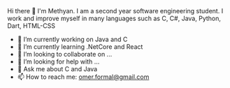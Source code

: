 <ch>
Hi there 👋 I'm Methyan. I am a second year software engineering student. I work and improve myself in many languages such as C, C#, Java, Python, Dart, HTML-CSS



- 🔭 I’m currently working on Java and C
- 🌱 I’m currently learning .NetCore and React
- 👯 I’m looking to collaborate on ...
- 🤔 I’m looking for help with ...
- 💬 Ask me about C and Java
- 📫 How to reach me: omer.formal@gmail.com

